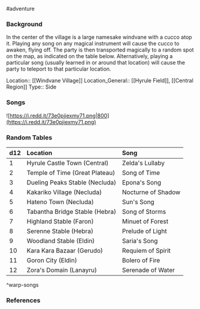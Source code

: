#adventure 

### Background

In the center of the village is a large namesake windvane with a cucco atop it. Playing any song on any magical instrument will cause the cucco to awaken, flying off. The party is then transported magically to a random spot on the map, as indicated on the table below. Alternatively, playing a particular song (usually learned in or around that location) will cause the party to teleport to that particular location.

Location:: [[Windvane Village]]
Location_General:: [[Hyrule Field]], [[Central Region]]
Type:: Side

### Songs

![https://i.redd.it/73e0pjiexmy71.png|800](https://i.redd.it/73e0pjiexmy71.png)

### Random Tables

| d12 | Location                       | Song               |
|:--- |:------------------------------ |:------------------ |
| 1   | Hyrule Castle Town (Central)   | Zelda's Lullaby    |
| 2   | Temple of Time (Great Plateau) | Song of Time       |
| 3   | Dueling Peaks Stable (Necluda) | Epona's Song       |
| 4   | Kakariko Village (Necluda)     | Nocturne of Shadow |
| 5   | Hateno Town (Necluda)          | Sun's Song         |
| 6   | Tabantha Bridge Stable (Hebra) | Song of Storms     |
| 7   | Highland Stable (Faron)        | Minuet of Forest   |
| 8   | Serenne Stable (Hebra)         | Prelude of Light   |
| 9   | Woodland Stable (Eldin)        | Saria's Song       |
| 10  | Kara Kara Bazaar (Gerudo)      | Requiem of Spirit  |
| 11  | Goron City (Eldin)             | Bolero of Fire     |
| 12  | Zora's Domain (Lanayru)        | Serenade of Water  |
^warp-songs

### References
